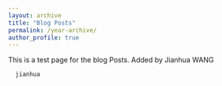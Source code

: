 ```yaml
---
layout: archive
title: "Blog Posts"
permalink: /year-archive/
author_profile: true
---
```


This is a test page for the blog Posts. Added by Jianhua WANG

```
  jianhua
```